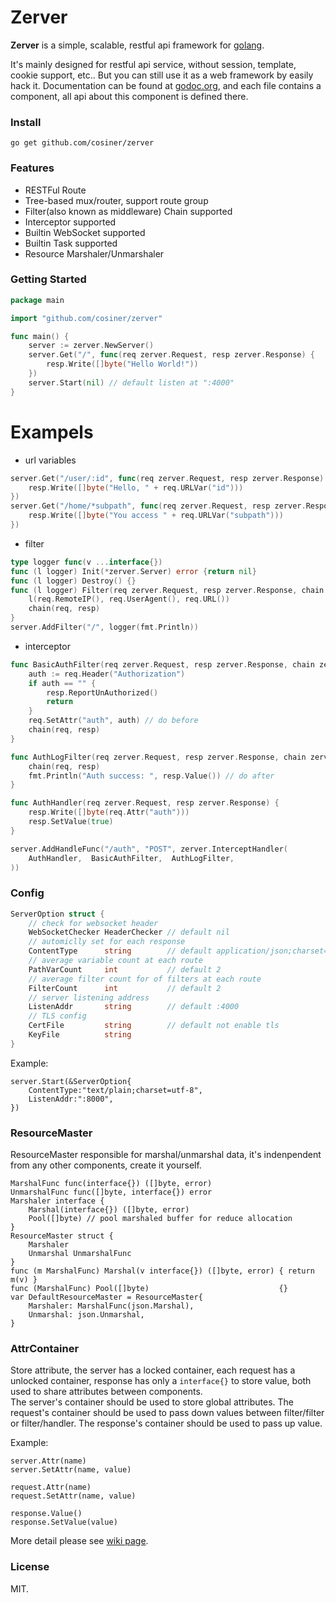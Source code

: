 # Zerver
__Zerver__ is a simple, scalable, restful api framework for [golang](http://golang.org).

It's mainly designed for restful api service, without session, template, cookie support, etc.. But you can still use it as a web framework by easily hack it. Documentation can be found at [godoc.org](godoc.org/github.com/cosiner/zerver), and each file contains a component, all api about this component is defined there.

### Install
`go get github.com/cosiner/zerver`

### Features
* RESTFul Route
* Tree-based mux/router, support route group
* Filter(also known as middleware) Chain supported
* Interceptor supported
* Builtin WebSocket supported
* Builtin Task supported
* Resource Marshaler/Unmarshaler

### Getting Started
```Go
package main

import "github.com/cosiner/zerver"

func main() {
    server := zerver.NewServer()
    server.Get("/", func(req zerver.Request, resp zerver.Response) {
        resp.Write([]byte("Hello World!"))
    })
    server.Start(nil) // default listen at ":4000"
}
```


# Exampels
* url variables
```Go
server.Get("/user/:id", func(req zerver.Request, resp zerver.Response) {
    resp.Write([]byte("Hello, " + req.URLVar("id")))
})
server.Get("/home/*subpath", func(req zerver.Request, resp zerver.Response) {
    resp.Write([]byte("You access " + req.URLVar("subpath")))
})
```

* filter
```Go
type logger func(v ...interface{})
func (l logger) Init(*zerver.Server) error {return nil}
func (l logger) Destroy() {}
func (l logger) Filter(req zerver.Request, resp zerver.Response, chain zerver.FilterChain) {
    l(req.RemoteIP(), req.UserAgent(), req.URL())
    chain(req, resp)
}
server.AddFilter("/", logger(fmt.Println))
```

* interceptor
```Go
func BasicAuthFilter(req zerver.Request, resp zerver.Response, chain zerver.FilterChain) {
    auth := req.Header("Authorization")
    if auth == "" {
        resp.ReportUnAuthorized()
        return
    }
    req.SetAttr("auth", auth) // do before
    chain(req, resp)
}

func AuthLogFilter(req zerver.Request, resp zerver.Response, chain zerver.FilterChain) {
    chain(req, resp)
    fmt.Println("Auth success: ", resp.Value()) // do after
}

func AuthHandler(req zerver.Request, resp zerver.Response) {
    resp.Write([]byte(req.Attr("auth")))
    resp.SetValue(true)
}

server.AddHandleFunc("/auth", "POST", zerver.InterceptHandler(
    AuthHandler,  BasicAuthFilter,  AuthLogFilter,
))
```


### Config
```Go
ServerOption struct {
    // check for websocket header
    WebSocketChecker HeaderChecker // default nil
    // automiclly set for each response
    ContentType      string        // default application/json;charset=utf-8
    // average variable count at each route
    PathVarCount     int           // default 2
    // average filter count for of filters at each route
    FilterCount      int           // default 2
    // server listening address
    ListenAddr       string        // default :4000
    // TLS config
    CertFile         string        // default not enable tls
    KeyFile          string
}
```
Example:
```
server.Start(&ServerOption{
    ContentType:"text/plain;charset=utf-8",
    ListenAddr:":8000",
})
```

### ResourceMaster
ResourceMaster responsible for marshal/unmarshal data, it's indenpendent from any other components, create it yourself.
```
MarshalFunc func(interface{}) ([]byte, error)
UnmarshalFunc func([]byte, interface{}) error
Marshaler interface {
    Marshal(interface{}) ([]byte, error)
    Pool([]byte) // pool marshaled buffer for reduce allocation
}
ResourceMaster struct {
    Marshaler
    Unmarshal UnmarshalFunc
}
func (m MarshalFunc) Marshal(v interface{}) ([]byte, error) { return m(v) }
func (MarshalFunc) Pool([]byte)                             {}
var DefaultResourceMaster = ResourceMaster{
    Marshaler: MarshalFunc(json.Marshal),
    Unmarshal: json.Unmarshal,
}
```

### AttrContainer
Store attribute, the server has a locked container, each request has a unlocked
container, response has only a `interface{}` to store value, both used to share attributes between components.  
The server's container should be used to store global attributes. The request's container should be used to pass down values between filter/filter or filter/handler. The response's container should be used to pass up value.

Example:
```
server.Attr(name)
server.SetAttr(name, value)

request.Attr(name)
request.SetAttr(name, value)

response.Value()
response.SetValue(value)
```

More detail please see [wiki page](https://github.com/cosiner/zerver/wiki).

### License
MIT.
